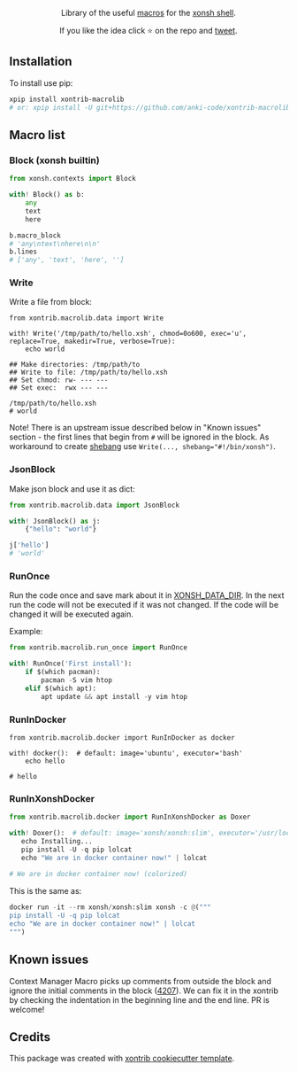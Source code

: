 <p align="center">
Library of the useful <a href="https://xon.sh/tutorial_macros.html">macros</a> for the <a href="https://xon.sh/">xonsh shell</a>.
</p>

<p align="center">  
If you like the idea click ⭐ on the repo and <a href="https://twitter.com/intent/tweet?text=Nice%20xontrib%20for%20the%20xonsh%20shell!&url=https://github.com/anki-code/xontrib-macro-lib" target="_blank">tweet</a>.
</p>


## Installation

To install use pip:

```bash
xpip install xontrib-macrolib
# or: xpip install -U git+https://github.com/anki-code/xontrib-macrolib
```

## Macro list

### Block (xonsh builtin)
```python
from xonsh.contexts import Block

with! Block() as b:
    any
    text
    here

b.macro_block
# 'any\ntext\nhere\n\n'
b.lines
# ['any', 'text', 'here', '']
```

### Write

Write a file from block:

```xsh
from xontrib.macrolib.data import Write

with! Write('/tmp/path/to/hello.xsh', chmod=0o600, exec='u', replace=True, makedir=True, verbose=True):
    echo world
    
## Make directories: /tmp/path/to
## Write to file: /tmp/path/to/hello.xsh
## Set chmod: rw- --- ---
## Set exec:  rwx --- ---

/tmp/path/to/hello.xsh
# world
```

Note! There is an upstream issue described below in "Known issues" section - the first lines that begin from `#` will be ignored in the block. As workaround to create [shebang](https://en.wikipedia.org/wiki/Shebang_(Unix)) use `Write(..., shebang="#!/bin/xonsh")`.

### JsonBlock

Make json block and use it as dict:

```python
from xontrib.macrolib.data import JsonBlock

with! JsonBlock() as j:
    {"hello": "world"}

j['hello']
# 'world'
```

### RunOnce

Run the code once and save mark about it in [XONSH_DATA_DIR](https://xon.sh/envvars.html#xonsh-data-dir). 
In the next run the code will not be executed if it was not changed. If the code will be changed it will be executed again.

Example:
```python
from xontrib.macrolib.run_once import RunOnce

with! RunOnce('First install'):
    if $(which pacman):
        pacman -S vim htop
    elif $(which apt):
        apt update && apt install -y vim htop
```

### RunInDocker

```xsh
from xontrib.macrolib.docker import RunInDocker as docker

with! docker():  # default: image='ubuntu', executor='bash'
    echo hello

# hello
```

### RunInXonshDocker

```python
from xontrib.macrolib.docker import RunInXonshDocker as Doxer

with! Doxer():  # default: image='xonsh/xonsh:slim', executor='/usr/local/bin/xonsh'
   echo Installing...
   pip install -U -q pip lolcat
   echo "We are in docker container now!" | lolcat
   
# We are in docker container now! (colorized)
```

This is the same as:
```python
docker run -it --rm xonsh/xonsh:slim xonsh -c @("""
pip install -U -q pip lolcat
echo "We are in docker container now!" | lolcat
""")
```

## Known issues

Context Manager Macro picks up comments from outside the block and ignore the initial comments in the block ([4207](https://github.com/xonsh/xonsh/issues/4207)). We can fix it in the xontrib by checking the indentation in the beginning line and the end line. PR is welcome!

## Credits

This package was created with [xontrib cookiecutter template](https://github.com/xonsh/xontrib-cookiecutter).

